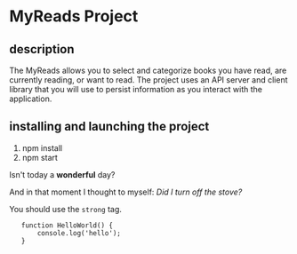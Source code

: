 # MyReads Project

## description
The MyReads  allows you to select and categorize books you have read, are currently reading, or want to read. The project uses an API server and client library that you will use to persist information as you interact with the application.

 ## installing and launching the project
 1. npm install
 2. npm start

 Isn't today a **wonderful** day?

 And in that moment I thought to myself: _Did I turn off the stove?_

 You should use the `strong` tag.

 ```
    function HelloWorld() {
        console.log('hello');
    }
 ```